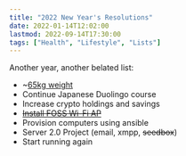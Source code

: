 ```yaml
---
title: "2022 New Year's Resolutions"
date: 2022-01-14T12:02:00
lastmod: 2022-09-14T17:30:00
tags: ["Health", "Lifestyle", "Lists"]
---
```


Another year, another belated list:

* ~[65kg weight](/weight/)
* Continue Japanese Duolingo course
* Increase crypto holdings and savings
* ~~[Install FOSS Wi-Fi AP](/installing-openwrt-on-a-tp-link-tl-wa801nd-v3/)~~
* Provision computers using ansible
* Server 2.0 Project (email, xmpp, ~~seedbox~~)
* Start running again

